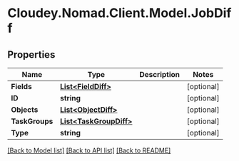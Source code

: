# Cloudey.Nomad.Client.Model.JobDiff

## Properties

Name | Type | Description | Notes
------------ | ------------- | ------------- | -------------
**Fields** | [**List&lt;FieldDiff&gt;**](FieldDiff.md) |  | [optional] 
**ID** | **string** |  | [optional] 
**Objects** | [**List&lt;ObjectDiff&gt;**](ObjectDiff.md) |  | [optional] 
**TaskGroups** | [**List&lt;TaskGroupDiff&gt;**](TaskGroupDiff.md) |  | [optional] 
**Type** | **string** |  | [optional] 

[[Back to Model list]](../README.md#documentation-for-models) [[Back to API list]](../README.md#documentation-for-api-endpoints) [[Back to README]](../README.md)

